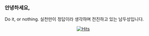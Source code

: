### 안녕하세요,

Do it, or nothing.
실천만이 정답이라 생각하며 전진하고 있는 남두성입니다.


<div align=center>
	
[![Hits](https://hits.seeyoufarm.com/api/count/incr/badge.svg?url=https%3A%2F%2Fgithub.com%2Fnds95&count_bg=%233D57DF&title_bg=%23555555&icon=apple.svg&icon_color=%23FFFFFF&title=hits&edge_flat=false)](https://hits.seeyoufarm.com)
	
  </div>
